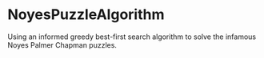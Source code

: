 # NoyesPuzzleAlgorithm
Using an informed greedy best-first search algorithm to solve the infamous Noyes Palmer Chapman puzzles. 
